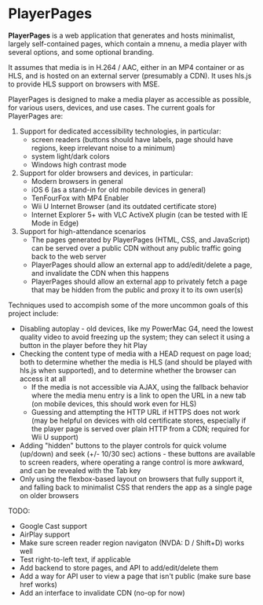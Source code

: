 # PlayerPages

**PlayerPages** is a web application that generates and hosts minimalist, largely self-contained pages, which contain a mnenu, a media player with several options, and some optional branding.

It assumes that media is in H.264 / AAC, either in an MP4 container or as HLS, and is hosted on an external server (presumably a CDN).
It uses hls.js to provide HLS support on browsers with MSE.

PlayerPages is designed to make a media player as accessible as possible, for various users, devices, and use cases. The current goals for PlayerPages are:

1. Support for dedicated accessibility technologies, in particular:
    * screen readers (buttons should have labels, page should have regions, keep irrelevant noise to a minimum)
    * system light/dark colors
    * Windows high contrast mode
2. Support for older browsers and devices, in particular:
    * Modern browsers in general
    * iOS 6 (as a stand-in for old mobile devices in general)
    * TenFourFox with MP4 Enabler
    * Wii U Internet Browser (and its outdated certificate store)
    * Internet Explorer 5+ with VLC ActiveX plugin (can be tested with IE Mode in Edge)
3. Support for high-attendance scenarios
    * The pages generated by PlayerPages (HTML, CSS, and JavaScript) can be served over a public CDN without any public traffic going back to the web server
    * PlayerPages should allow an external app to add/edit/delete a page, and invalidate the CDN when this happens
    * PlayerPages should allow an external app to privately fetch a page that may be hidden from the public and proxy it to its own user(s)

Techniques used to accompish some of the more uncommon goals of this project include:

* Disabling autoplay - old devices, like my PowerMac G4, need the lowest
  quality video to avoid freezing up the system; they can select it using a
  button in the player before they hit Play
* Checking the content type of media with a HEAD request on page load; both to
  determine whether the media is HLS (and should be played with hls.js when
  supported), and to determine whether the browser can access it at all
    * If the media is not accessible via AJAX, using the fallback behavior
      where the media menu entry is a link to open the URL in a new tab (on
      mobile devices, this should work even for HLS)
    * Guessing and attempting the HTTP URL if HTTPS does not work (may be
      helpful on devices with old certificate stores, especially if the player
      page is served over plain HTTP from a CDN; required for Wii U support)
* Adding "hidden" buttons to the player controls for quick volume (up/down)
  and seek (+/- 10/30 sec) actions - these buttons are available to screen
  readers, where operating a range control is more awkward, and can be
  revealed with the Tab key
* Only using the flexbox-based layout on browsers that fully support it, and
  falling back to minimalist CSS that renders the app as a single page on
  older browsers

TODO:

* Google Cast support
* AirPlay support
* Make sure screen reader region navigaton (NVDA: D / Shift+D) works well
* Test right-to-left text, if applicable
* Add backend to store pages, and API to add/edit/delete them
* Add a way for API user to view a page that isn't public (make sure base href works)
* Add an interface to invalidate CDN (no-op for now)
